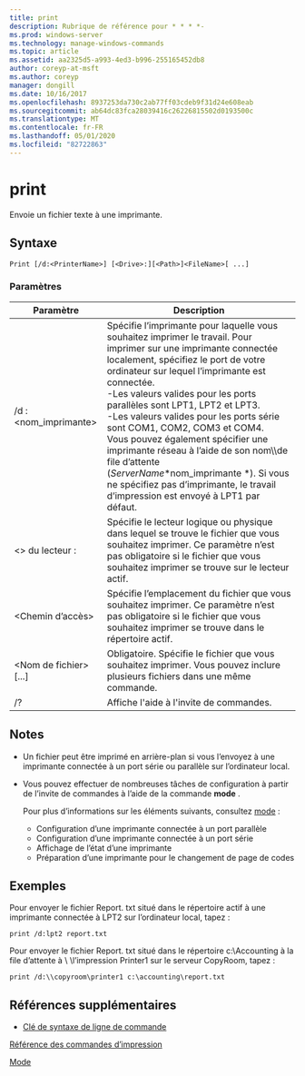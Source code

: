 ```yaml
---
title: print
description: Rubrique de référence pour * * * *-
ms.prod: windows-server
ms.technology: manage-windows-commands
ms.topic: article
ms.assetid: aa2325d5-a993-4ed3-b996-255165452db8
author: coreyp-at-msft
ms.author: coreyp
manager: dongill
ms.date: 10/16/2017
ms.openlocfilehash: 8937253da730c2ab77ff03cdeb9f31d24e608eab
ms.sourcegitcommit: ab64dc83fca28039416c26226815502d0193500c
ms.translationtype: MT
ms.contentlocale: fr-FR
ms.lasthandoff: 05/01/2020
ms.locfileid: "82722863"
---
```

# <a name="print"></a>print



Envoie un fichier texte à une imprimante.



## <a name="syntax"></a>Syntaxe

```
Print [/d:<PrinterName>] [<Drive>:][<Path>]<FileName>[ ...]
```

### <a name="parameters"></a>Paramètres

|Paramètre|Description|
|---------|-----------|
|/d :\<nom_imprimante>|Spécifie l’imprimante pour laquelle vous souhaitez imprimer le travail. Pour imprimer sur une imprimante connectée localement, spécifiez le port de votre ordinateur sur lequel l’imprimante est connectée.</br>-Les valeurs valides pour les ports parallèles sont LPT1, LPT2 et LPT3.</br>-Les valeurs valides pour les ports série sont COM1, COM2, COM3 et COM4.</br>Vous pouvez également spécifier une imprimante réseau à l’aide de son nom\\\\de file d’attente (*ServerName*\*nom_imprimante *). Si vous ne spécifiez pas d’imprimante, le travail d’impression est envoyé à LPT1 par défaut.|
|\<> du lecteur :|Spécifie le lecteur logique ou physique dans lequel se trouve le fichier que vous souhaitez imprimer. Ce paramètre n’est pas obligatoire si le fichier que vous souhaitez imprimer se trouve sur le lecteur actif.|
|\<Chemin d’accès>|Spécifie l’emplacement du fichier que vous souhaitez imprimer. Ce paramètre n’est pas obligatoire si le fichier que vous souhaitez imprimer se trouve dans le répertoire actif.|
|\<Nom de fichier> [...]|Obligatoire. Spécifie le fichier que vous souhaitez imprimer. Vous pouvez inclure plusieurs fichiers dans une même commande.|
|/?|Affiche l'aide à l'invite de commandes.|

## <a name="remarks"></a>Notes 

-   Un fichier peut être imprimé en arrière-plan si vous l’envoyez à une imprimante connectée à un port série ou parallèle sur l’ordinateur local.
-   Vous pouvez effectuer de nombreuses tâches de configuration à partir de l’invite de commandes à l’aide de la commande **mode** .

    Pour plus d’informations sur les éléments suivants, consultez [mode](mode.md) :  
    -   Configuration d’une imprimante connectée à un port parallèle
    -   Configuration d’une imprimante connectée à un port série
    -   Affichage de l’état d’une imprimante
    -   Préparation d’une imprimante pour le changement de page de codes

## <a name="examples"></a>Exemples

Pour envoyer le fichier Report. txt situé dans le répertoire actif à une imprimante connectée à LPT2 sur l’ordinateur local, tapez :
```
print /d:lpt2 report.txt
```
Pour envoyer le fichier Report. txt situé dans le répertoire c:\Accounting à la file d’attente à \\ \\l’impression Printer1 sur le serveur CopyRoom, tapez :
```
print /d:\\copyroom\printer1 c:\accounting\report.txt 
```

## <a name="additional-references"></a>Références supplémentaires

- [Clé de syntaxe de ligne de commande](command-line-syntax-key.md)

[Référence des commandes d’impression](print-command-reference.md)

[Mode](mode.md)